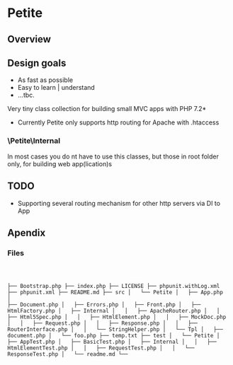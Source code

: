 # Petite

## Overview


## Design goals

 - As fast as possible
 - Easy to learn | understand
 - ...tbc.
 
 

Very tiny class collection for building small MVC apps with PHP 7.2*

 - Currently Petite only supports http routing for Apache with .htaccess
 
 
 ### \Petite\Internal

In most cases you do nt have to use this classes, but those in root folder only, for building web app(lication)s 
 
## TODO
  - Supporting several routing mechanism for other http servers via DI to App 
  
## Apendix

### Files 
<code>

├── Bootstrap.php
├── index.php
├── LICENSE
├── phpunit.withLog.xml
├── phpunit.xml
├── README.md
├── src
│   └── Petite
│       ├── App.php
│       ├── Document.php
│       ├── Errors.php
│       ├── Front.php
│       ├── HtmlFactory.php
│       ├── Internal
│       │   ├── ApacheRouter.php
│       │   ├── Html5Spec.php
│       │   ├── HtmlElement.php
│       │   ├── MockDoc.php
│       │   ├── Request.php
│       │   ├── Response.php
│       │   ├── RouterInterface.php
│       │   └── StringHelper.php
│       └── Tpl
│           ├── document.php
│           └── foo.php
├── temp.txt
├── test
│   └── Petite
│       ├── AppTest.php
│       ├── BasicTest.php
│       ├── Internal
│       │   ├── HtmlElementTest.php
│       │   ├── RequestTest.php
│       │   └── ResponseTest.php
│       └── readme.md
└── 
</code> 
